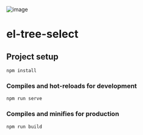 ![image](https://github.com/KBeginner/el-tree-select/blob/master/public/assets/el-select-tree.gif)

# el-tree-select

## Project setup
```
npm install
```

### Compiles and hot-reloads for development
```
npm run serve
```

### Compiles and minifies for production
```
npm run build
```


